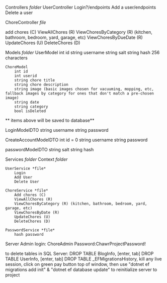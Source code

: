 Controllers _folder_
UserController
Login?/endpoints
Add a user/endpoints
Delete a user

ChoreController _file_

add chores (C)
ViewAllChores (R)
ViewChoresByCategory (R) (kitchen, bathroom, bedroom, yard, garage, etc)
ViewChoresByDueDate (R)
UpdateChores (U)
DeleteChores (D)

Models _folder_
UserModel
int id
string username
string salt
string hash 256 characters

    ChoreModel
    	int id
    	int userid
    	string chore title
    	string chore description
    	string image (basic images chosen for vacuuming, mopping, etc, fallback images by category for ones that don't match a pre-chosen image)
    	string date
    	string category
    	bool isDeleted

** items above will be saved to database**

LoginModelDTO
string username
string password

CreateAccountModelDTO
int id = 0
string username
string password

passwordModelDTO
string salt
string hash

Services _folder_
Context _folder_

    UserService *file*
    	Login
    	Add User
    	Delete User

    ChoreService *file*
    	Add chores (C)
    	ViewAllChores (R)
    	ViewChoresByCategory (R) (kitchen, bathroom, bedroom, yard, garage, etc)
    	ViewChoresByDate (R)
    	UpdateChores (U)
    	DeleteChores (D)

    PasswordService *file*
    	hash password

Server Admin login: ChoreAdmin Password:ChawrProjectPassword!

to delete tables in SQL Server:
DROP TABLE BlogInfo, [enter, tab] DROP TABLE UserInfo, [enter, tab] DROP TABLE _EFMigrationsHistory, kill any live session, click on green pay button top of window, then use "dotnet ef migrations add init"
& "dotnet ef database update" to reinitialize server to project